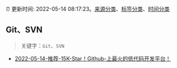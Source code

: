:alarm_clock: 更新时间: 2022-05-14 08:17:23。[来源分类](../README.md)、[标签分类](../TAGS.md)、[时间分类](../TIMELINE.md)

## Git、SVN


> 关键字：`Git`、`SVN`



- [2022-05-14-推荐-15K-Star！Github-上最火的低代码开发平台！](https://toutiao.io/k/3qv24va) 